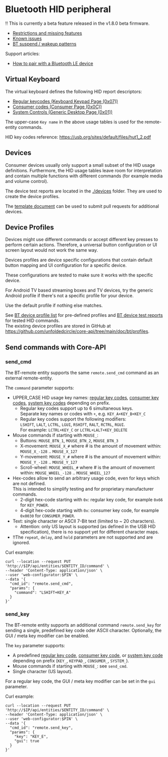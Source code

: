 # Bluetooth HID peripheral

‼️ This is currently a beta feature released in the v1.8.0 beta firmware.

- [Restrictions and missing features](TODO.md)
- [Known issues](known_issues.md)
- [BT suspend / wakeup patterns](suspend_behaviour.md)

Support articles:
- [How to pair with a Bluetooth LE device](https://support.unfoldedcircle.com/hc/en-us/articles/14695799302940-How-to-pair-with-a-Bluetooth-LE-device)

## Virtual Keyboard

The virtual keyboard defines the following HID report descriptors: 

- [Regular keycodes (Keyboard Keypad Page (0x07))](hid_keycodes.md)
- [Consumer codes (Consumer Page (0x0C))](hid_consumer.md)
- [System Controls (Generic Desktop Page (0x01))](hid_system_controls.md)

The upper-case `Key name` in the above usage tables is used for the remote-entity commands.

HID key codes reference: <https://usb.org/sites/default/files/hut1_2.pdf>

## Devices

Consumer devices usually only support a small subset of the HID usage definitions. Furthermore, the HID usage tables
leave room for interpretation and contain multiple functions with different commands (for example media and volume control).

The device test reports are located in the [./devices](devices) folder. They are used to create the device profiles. 

The [template document](devices/_template.md) can be used to submit pull requests for additional devices.

## Device Profiles

Devices might use different commands or accept different key presses to perform certain actions.
Therefore, a universal button configuration or UI screen layout would not work the same way.

Devices profiles are device specific configurations that contain default button mapping and UI configuration for a specific device.

These configurations are tested to make sure it works with the specific device.

For Android TV based streaming boxes and TV devices, try the generic Android profile if there's not a specific profile for your device.

Use the default profile if nothing else matches.

See [BT device profile list](profiles/README.md) for pre-defined profiles and [BT device test reports](devices/README.md)
for tested HID commands.  
The existing device profiles are stored in GitHub at <https://github.com/unfoldedcircle/core-api/tree/main/doc/bt/profiles>.


## Send commands with Core-API

### send_cmd

The BT-remote entity supports the same `remote.send_cmd` command as an external remote-entity.

The `command` parameter supports:

- UPPER_CASE HID usage key names: [regular key codes](hid_keycodes.md), [consumer key codes](hid_consumer.md),
  [system key codes](hid_system_controls.md) depending on prefix.
    - Regular key codes support up to 6 simultaneous keys.  
      Separate key names or codes with `+`, e.g. `KEY_A+KEY_B+KEY_C`
    - Regular key codes support the following modifiers:  
      `LSHIFT`, `LALT`, `LCTRL`, `LGUI`, `RSHIFT`, `RALT`, `RCTRL`, `RGUI`.  
      For example: `LCTRL+KEY_C` or `LCTRL+LALT+KEY_DELETE`
- Mouse commands if starting with `MOUSE_`:
  - Buttons: `MOUSE_BTN_1`, `MOUSE_BTN_2`, `MOUSE_BTN_3`
  - X-movement: `MOUSE_X_#` where # is the amount of movement within: `MOUSE_X_-128` .. `MOUSE_X_127`
  - Y-movement: `MOUSE_Y_#` where # is the amount of movement within: `MOUSE_Y_-128` .. `MOUSE_Y_127`
  - Scroll-wheel: `MOUSE_WHEEL_#` where # is the amount of movement within: `MOUSE_WHEEL_-128` .. `MOUSE_WHEEL_127`
- Hex-codes allow to send an arbitrary usage code, even for keys which are not defined.  
  This is intended to simplify testing and for proprietary manufacturer commands.
  - 2-digit hex-code starting with `0x`: regular key code, for example `0x66` for `KEY_POWER`.
  - 4-digit hex-code starting with `0x`: consumer key code, for example `0x0030` for `CONSUMER_POWER`.
- Text: single character or ASCII 7-Bit text (limited to ~ 20 characters).
  - Attention: only US layout is supported (as defined in the USB HID specification), there is no support yet for
    different character maps. 
- ‼️The `repeat`, `delay`, and `hold` parameters are not supported and are ignored. 

Curl example:
```
curl --location --request PUT 'http://$IP/api/entities/$ENTITY_ID/command' \
--header 'Content-Type: application/json' \
--user 'web-configurator:$PIN' \
--data '{
  "cmd_id": "remote.send_cmd",
  "params": {
    "command": "LSHIFT+KEY_A"
  }
}'
```

### send_key

The BT-remote entity supports an additional command `remote.send_key` for sending a single, predefined key code oder 
ASCII character. Optionally, the GUI / meta key modifier can be enabled.

The `key` parameter supports:

- A predefined [regular key code](hid_keycodes.md), [consumer key code](hid_consumer.md),
  or [system key code](hid_system_controls.md) depending on prefix (`KEY_`, `KEYPAD_`, `CONSUMER_`, `SYSTEM_`).
- Mouse commands if starting with `MOUSE_`: see `send_cmd`.
- Single character (US layout).

For a regular key code, the GUI / meta key modifier can be set in the `gui` parameter.

Curl example:
```
curl --location --request PUT 'http://$IP/api/entities/$ENTITY_ID/command' \
--header 'Content-Type: application/json' \
--user 'web-configurator:$PIN' \
--data '{
  "cmd_id": "remote.send_key",
  "params": {
    "key": "KEY_E",
    "gui": true
  }
}'
```

